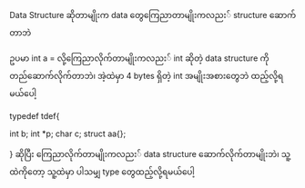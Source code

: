 
Data Structure ဆိုတာမျိုးက data တွေကြေညာတာမျိုးကလညး် structure  ဆောက်တာဘဲ

ဥပမာ int a = လို့ကြေညာလိုက်တာမျိုးကလညး် int ဆိုတဲ့ data structure ကိုတည်ဆောက်လိုက်တာဘဲ၊ အဲ့ထဲမှာ 4 bytes ရှိတဲ့ int အမျိုးအစားတွေဘဲ ထည့်လို့ရမယ်ပေါ့

typedef tdef{

int b;
int \*p;
char c;
struct aa{};

} ဆိုပြီး ကြေညာလိုက်တာမျိုးကလညး် data structure ဆောက်လိုက်တာမျိုးဘဲ၊ သူ့ထဲကိုတော့ သူ့ထဲမှာ ပါသမျှ type တွေထည့်လို့ရမယ်ပေါ့